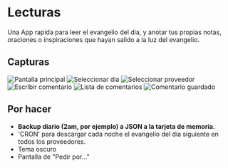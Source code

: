 # Lecturas

Una App rapida para leer el evangelio del dia, y anotar tus propias notas, oraciones o inspiraciones que hayan salido a la luz del evangelio.

## Capturas
![Pantalla principal](screenshots/mainScreen.jpg)
![Seleccionar dia](screenshots/selectDate.jpg)
![Seleccionar proveedor](screenshots/providerSelector.jpg)
![Escribir comentario](screenshots/editScreen.jpg)
![Lista de comentarios](screenshots/comments.jpg)
![Comentario guardado](screenshots/selectedComment.jpg)


## Por hacer
- **Backup diario (2am, por ejemplo) a JSON a la tarjeta de memoria.**
- 'CRON' para descargar cada noche el evangelio del dia siguiente en todos los proveedores.
- Tema oscuro
- Pantalla de "Pedir por..."
